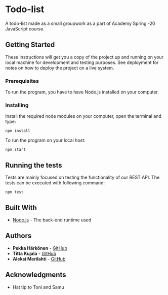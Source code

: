 # Todo-list

A todo-list made as a small groupwork as a part of Academy Spring -20 JavaScript course.

## Getting Started

These instructions will get you a copy of the project up and running on your local machine for development and testing purposes. See deployment for notes on how to deploy the project on a live system.

### Prerequisites

To run the program, you have to have Node.js installed on your computer.


### Installing

Install the required node modules on your computer, open the terminal and type:

```
npm install
```

To run the program on your local host:

```
npm start
```


## Running the tests

Tests are mainly focused on testing the functionality of our REST API.
The tests can be executed with following command:

```
npm test
```

## Built With

* [Node.js](https://nodejs.org/en/) - The back-end runtime used



## Authors

* **Pekka Härkönen** - [GitHub](https://github.com/pekkaharkonen)
* **Titta Kujala** - [GitHub](https://github.com/TittaKujala)
* **Aleksi Merilahti** - [GitHub](https://github.com/Aleksi1K)


## Acknowledgments

* Hat tip to Toni and Samu

